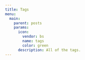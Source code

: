 ```yaml
---
title: Tags
menu:
  main:
    parent: posts
    params:
      icon:
        vendor: bs
        name: tags
        color: green
      description: All of the tags.
---
```

